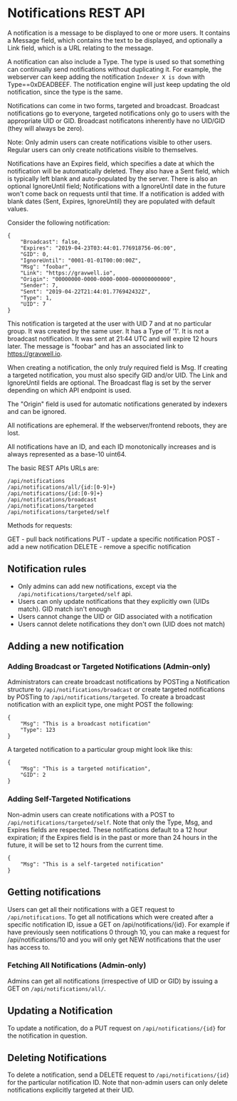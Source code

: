 # Notifications REST API
A notification is a message to be displayed to one or more users. It contains a Message field, which contains the text to be displayed, and optionally a Link field, which is a URL relating to the message.

A notification can also include a Type. The type is used so that something can continually send notifications without duplicating it. For example, the webserver can keep adding the notification `Indexer X is down` with Type==0xDEADBEEF.  The notification engine will just keep updating the old notification, since the type is the same.

Notifications can come in two forms, targeted and broadcast.  Broadcast notifications go to everyone, targeted notifications only go to users with the appropriate UID or GID.  Broadcast notificatons inherently have no UID/GID (they will always be zero).

Note: Only admin users can create notifications visible to other users. Regular users can only create notifications visible to themselves.

Notifications have an Expires field, which specifies a date at which the notification will be automatically deleted. They also have a Sent field, which is typically left blank and auto-populated by the server. There is also an optional IgnoreUntil field; Notifications with a IgnoreUntil date in the future won't come back on requests until that time. If a notification is added with blank dates (Sent, Expires, IgnoreUntil) they are populated with default values.

Consider the following notification:

```
{
    "Broadcast": false,
    "Expires": "2019-04-23T03:44:01.776918756-06:00",
    "GID": 0,
    "IgnoreUntil": "0001-01-01T00:00:00Z",
    "Msg": "foobar",
	"Link": "https://gravwell.io",
    "Origin": "00000000-0000-0000-0000-000000000000",
    "Sender": 7,
    "Sent": "2019-04-22T21:44:01.776942432Z",
    "Type": 1,
    "UID": 7
}
```

This notification is targeted at the user with UID 7 and at no particular group. It was created by the same user. It has a Type of '1'. It is not a broadcast notification. It was sent at 21:44 UTC and will expire 12 hours later. The message is "foobar" and has an associated link to https://gravwell.io.

When creating a notification, the only *truly* required field is Msg. If creating a targeted notification, you must also specify GID and/or UID. The Link and IgnoreUntil fields are optional. The Broadcast flag is set by the server depending on which API endpoint is used.

The "Origin" field is used for automatic notifications generated by indexers and can be ignored.

All notifications are ephemeral.  If the webserver/frontend reboots, they are lost.

All notifications have an ID, and each ID monotonically increases and is always represented as a base-10 uint64.

The basic REST APIs URLs are:

```
/api/notifications
/api/notifications/all/{id:[0-9]+}
/api/notifications/{id:[0-9]+}
/api/notifications/broadcast
/api/notifications/targeted
/api/notifications/targeted/self
```

Methods for requests:

GET - pull back notifications
PUT - update a specific notification
POST - add a new notification
DELETE - remove a specific notification

## Notification rules

* Only admins can add new notifications, except via the `/api/notifications/targeted/self` api.
* Users can only update notifications that they explicitly own (UIDs match).  GID match isn't enough
* Users cannot change the UID or GID associated with a notification
* Users cannot delete notifications they don't own (UID does not match)

## Adding a new notification

### Adding Broadcast or Targeted Notifications (Admin-only)

Administrators can create broadcast notifications by POSTing a Notification structure to `/api/notifications/broadcast` or create targeted notifications by POSTing to `/api/notifications/targeted`. To create a broadcast notification with an explicit type, one might POST the following:

```
{
	"Msg": "This is a broadcast notification"
	"Type": 123
}
```

A targeted notification to a particular group might look like this:

```
{
	"Msg": "This is a targeted notification",
	"GID": 2
}
```

### Adding Self-Targeted Notifications

Non-admin users can create notifications with a POST to `/api/notifications/targeted/self`. Note that only the Type, Msg, and Expires fields are respected. These notifications default to a 12 hour expiration; if the Expires field is in the past or more than 24 hours in the future, it will be set to 12 hours from the current time.

```
{
	"Msg": "This is a self-targeted notification"
}
```

## Getting notifications

Users can get all their notifications with a GET request to `/api/notifications`.  To get all notifications which were created after a specific notification ID, issue a GET on /api/notifications/{id}.  For example if have previously seen notifications 0 through 10, you can make a request for /api/notifications/10 and you will only get NEW notifications that the user has access to.

### Fetching All Notifications (Admin-only)

Admins can get all notifications (irrespective of UID or GID) by issuing a GET on `/api/notifications/all/`.

## Updating a Notification

To update a notification, do a PUT request on `/api/notifications/{id}` for the notification in question.

## Deleting Notifications

To delete a notification, send a DELETE request to `/api/notifications/{id}` for the particular notification ID. Note that non-admin users can only delete notifications explicitly targeted at their UID.
